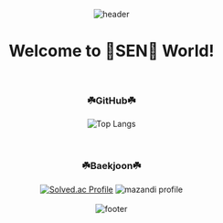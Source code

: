 <div align=center>
  
  ![header](https://capsule-render.vercel.app/api?type=waving&color=94D03A&height=215&section=header&text=SEN-A-CHIHIRO&fontSize=60&fontAlignY=45&fontColor=FFFFFF)
  <br>
  <h1>  Welcome to 🌷SEN🌷 World!  </h1> 
  <br>
  <h3>☘️GitHub☘️</h3>
  
  ![Top Langs](https://github-readme-stats.vercel.app/api/top-langs/?username=Sena-Han&layout=compact)
  
  <br>
  <h3>☘️Baekjoon☘️</h3>
    
  [![Solved.ac Profile](http://mazassumnida.wtf/api/v2/generate_badge?boj=5_22hz)](https://solved.ac/5_22hz/)
  ![mazandi profile](http://mazandi.herokuapp.com/api?handle=5_22hz&theme=warm)
  <br><br>
  ![footer](https://capsule-render.vercel.app/api?type=waving&color=94D03A&height=215&section=footer)
</div>
